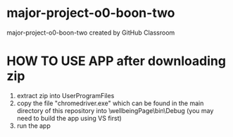# major-project-o0-boon-two
major-project-o0-boon-two created by GitHub Classroom

HOW TO USE APP after downloading zip
=======================================

1. extract zip into UserProgramFiles
2. copy the file "chromedriver.exe" which can be found in the main directory of this repository 
   into \wellbeingPage\bin\Debug (you may need to build the app using VS first)
3. run the app
